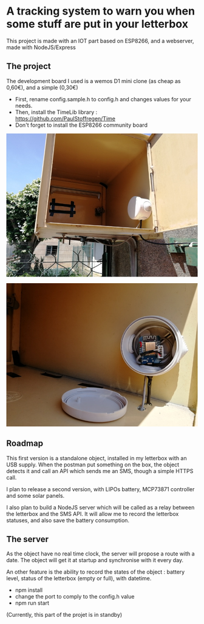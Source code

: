 # A tracking system to warn you when some stuff are put in your letterbox

This project is made with an IOT part based on ESP8266, and a webserver,
made with NodeJS/Express


## The project

The development board I used is a wemos D1 mini clone (as cheap as 0,60€),
and a simple (0,30€)

- First, rename config.sample.h to config.h and changes values for your needs.
- Then, install the TimeLib library : https://github.com/PaulStoffregen/Time
- Don't forget to install the ESP8266 community board

![Internet Of Things in a letterbox](https://github.com/Orelab/letterbox-iot/blob/master/letterbox-iot.jpg)

![This is done with an ESP8266 chipset](https://github.com/Orelab/letterbox-iot/blob/master/letterbox-iot-esp8266.jpg)

## Roadmap

This first version is a standalone object, installed in my letterbox with an USB
supply. When the postman put something on the box, the object detects it and call 
an API which sends me an SMS, though a simple HTTPS call.

I plan to release a second version, with LIPOs battery, MCP73871 controller and
some solar panels.

I also plan to build a NodeJS server which will be called as a relay between the
letterbox and the SMS API. It will allow me to record the letterbox statuses, and
also save the battery consumption.

## The server

As the object have no real time clock, the server will propose a route with
a date. The object will get it at startup and synchronise with it every day.

An other feature is the ability to record the states of the object : battery
level, status of the letterbox (empty or full), with datetime.

- npm install
- change the port to comply to the config.h value
- npm run start

(Currently, this part of the projet is in standby)
